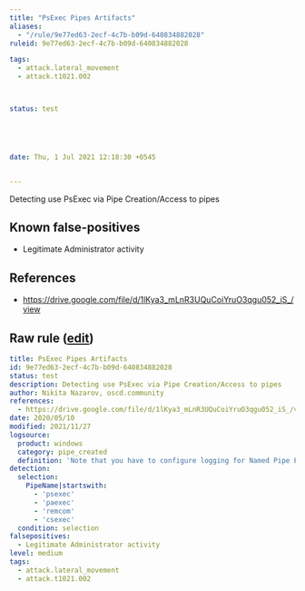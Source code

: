```yaml
---
title: "PsExec Pipes Artifacts"
aliases:
  - "/rule/9e77ed63-2ecf-4c7b-b09d-640834882028"
ruleid: 9e77ed63-2ecf-4c7b-b09d-640834882028

tags:
  - attack.lateral_movement
  - attack.t1021.002



status: test





date: Thu, 1 Jul 2021 12:18:30 +0545


---
```


Detecting use PsExec via Pipe Creation/Access to pipes

<!--more-->


## Known false-positives

* Legitimate Administrator activity



## References

* https://drive.google.com/file/d/1lKya3_mLnR3UQuCoiYruO3qgu052_iS_/view


## Raw rule ([edit](https://github.com/SigmaHQ/sigma/edit/master/rules/windows/pipe_created/pipe_created_psexec_pipes_artifacts.yml))
```yaml
title: PsExec Pipes Artifacts
id: 9e77ed63-2ecf-4c7b-b09d-640834882028
status: test
description: Detecting use PsExec via Pipe Creation/Access to pipes
author: Nikita Nazarov, oscd.community
references:
  - https://drive.google.com/file/d/1lKya3_mLnR3UQuCoiYruO3qgu052_iS_/view
date: 2020/05/10
modified: 2021/11/27
logsource:
  product: windows
  category: pipe_created
  definition: 'Note that you have to configure logging for Named Pipe Events in Sysmon config (Event ID 17 and Event ID 18). The basic configuration is in popular sysmon configuration (https://github.com/SwiftOnSecurity/sysmon-config), but it is worth verifying. You can also use other repo, e.g. https://github.com/Neo23x0/sysmon-config, https://github.com/olafhartong/sysmon-modular. How to test detection? You can check powershell script from this site https://svch0st.medium.com/guide-to-named-pipes-and-hunting-for-cobalt-strike-pipes-dc46b2c5f575'
detection:
  selection:
    PipeName|startswith:
      - 'psexec'
      - 'paexec'
      - 'remcom'
      - 'csexec'
  condition: selection
falsepositives:
  - Legitimate Administrator activity
level: medium
tags:
  - attack.lateral_movement
  - attack.t1021.002

```
